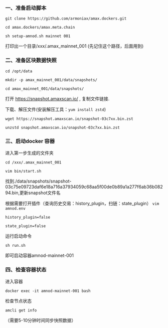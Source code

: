 ### 一、准备启动脚本 
```git clone https://github.com/armoniax/amax.dockers.git```
  
```cd amax.dockers/amax.meta.chain```
  
```sh setup-amnod.sh mainnet 001```

打印出一个目录/xxx/.amax_mainnet_001 (先记住这个路径，后面用到)


### 二、准备区块数据快照

```cd /opt/data```

```mkdir -p amax_mainnet_001/data/snapshots/```

```cd amax_mainnet_001/data/snapshots/```


打开 https://snapshot.amaxscan.io/ , 复制文件链接.


下载、解压文件(安装解压工具：```yum install zstd```)

```wget https://snapshot.amaxscan.io/snapshot-03c7xx.bin.zst```

```unzstd snapshot.amaxscan.io/snapshot-03c7xx.bin.zst```



### 三、启动docker 容器

进入第一步生成的文件夹

```cd /xxx/.amax_mainnet_001```

```vim bin/start.sh```

找到./data/snapshots/snapshot-03c75e09723daf6e18a716a37934059c68aa5f00de0b89a1a277f6ab36b08294.bin,更新snapshot文件名

根据需要打开插件（查询历史交易：history_plugin，扫链：state_plugin）
```vim amnod.env```

```history_plugin=false```

```state_plugin=false```


运行启动命令

```sh run.sh```

即可启动容器amnod-mainnet-001

### 四、检查容器状态

进入容器

```docker exec -it amnod-mainnet-001 bash```

检查节点状态

```amcli get info```

（需要5-10分钟时间同步快照数据）

